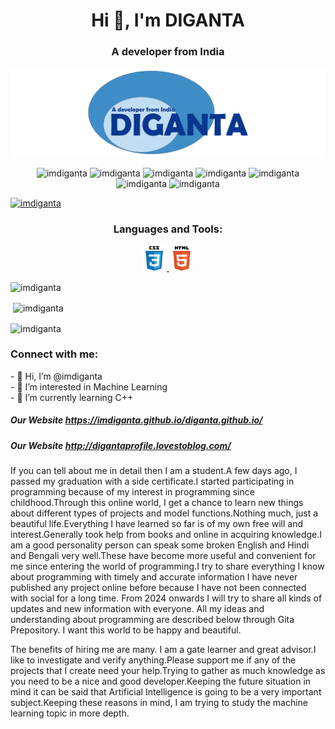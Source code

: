 
<!---
imdiganta/imdiganta is a ✨ special ✨ repository because its `README.md` (this file) appears on your GitHub profile.
You can click the Preview link to take a look at your changes.
--->
<h1 align="center">Hi 👋, I'm DIGANTA</h1>
<h3 align="center">A developer from India</h3>
<p align="center"><img src="THUMB.png" alt=""></p>

<p align="center"> 
  <img src="https://komarev.com/ghpvc/?username=imdiganta&label=Profile%20views&color=0e75b6&style=flat" alt="imdiganta" /> 
  <img src="https://komarev.com/ghpvc/?username=imdiganta&label=Post%20&color=cf7314&style=flat" alt="imdiganta" /> 
  <img src="https://komarev.com/ghpvc/?username=imdiganta&label=Post%20&color=cf7314&style=flat" alt="imdiganta" /> 
  <img src="https://komarev.com/ghpvc/?username=imdiganta&label=Post%20&color=cf7314&style=flat" alt="imdiganta" /> 
  <img src="https://komarev.com/ghpvc/?username=imdiganta&label=Post%20&color=cf7314&style=flat" alt="imdiganta" /> 
  <img src="https://komarev.com/ghpvc/?username=imdiganta&label=Post%20&color=cf7314&style=flat" alt="imdiganta" /> 
  <img src="https://komarev.com/ghpvc/?username=imdiganta&label=Post%20&color=cf7314&style=flat" alt="imdiganta" /> 
</p>

<p align="left"> <a href="https://github.com/ryo-ma/github-profile-trophy"><img src="https://github-profile-trophy.vercel.app/?username=imdiganta" alt="imdiganta" /></a> </p>


<style>
    .main-mol{
        display: flex;
    }
</style>

<h3 align="center">Languages and Tools:</h3>
<p align="center"> <a href="https://www.w3schools.com/css/" target="_blank" rel="noreferrer"> <img src="https://raw.githubusercontent.com/devicons/devicon/master/icons/css3/css3-original-wordmark.svg" alt="css3" width="40" height="40"/> </a> <a href="https://www.w3.org/html/" target="_blank" rel="noreferrer"> <img src="https://raw.githubusercontent.com/devicons/devicon/master/icons/html5/html5-original-wordmark.svg" alt="html5" width="40" height="40"/> </a> </p>

<div>
<p><img align="center" width="40%" height="100px"src="https://github-readme-stats.vercel.app/api/top-langs?username=imdiganta&show_icons=true&locale=en&layout=compact" alt="imdiganta" /></p>
<p>&nbsp;<img align="center" width="40%" height="100px" src="https://github-readme-stats.vercel.app/api?username=imdiganta&show_icons=true&locale=en" alt="imdiganta" /></p>
</div>

<p><img align="center" src="https://github-readme-streak-stats.herokuapp.com/?user=imdiganta&" alt="imdiganta" /></p>
<h3 align="left">Connect with me:</h3>
<p align="left">
  <p>
- 👋 Hi, I’m @imdiganta <br>
- 👀 I’m interested in Machine Learning<br>
- 🌱 I’m currently learning C++<br>
<!-- - 💞️ I’m looking to collaborate on <br>
- 📫 How to reach me ...<br>
- 😄 Pronouns: ...<br>
- ⚡ Fun fact: ...<br> -->
</p>
</p>
<h5>Our Website <a href="https://imdiganta.github.io/diganta.github.io/">https://imdiganta.github.io/diganta.github.io/</a></h5>
<h5>Our Website <a href="http://digantaprofile.lovestoblog.com">http://digantaprofile.lovestoblog.com/</a></h5>
<p>If you can tell about me in detail then I am a student.A few days ago, I passed my graduation with a side certificate.I started participating in programming because of my interest in programming since childhood.Through this online world, I get a chance to learn new things about different types of projects and model functions.Nothing much, just a beautiful life.Everything I have learned so far is of my own free will and interest.Generally took help from books and online in acquiring knowledge.I am a good personality person can speak some broken English and Hindi and Bengali very well.These have become more useful and convenient for me since entering the world of programming.I try to share everything I know about programming with timely and accurate information I have never published any project online before because I have not been connected with social for a long time. From 2024 onwards I will try to share all kinds of updates and new information with everyone. All my ideas and understanding about programming are described below through Gita Prepository. I want this world to be happy and beautiful.</p>
<p>The benefits of hiring me are many. I am a gate learner and great advisor.I like to investigate and verify anything.Please support me if any of the projects that I create need your help.Trying to gather as much knowledge as you need to be a nice and good developer.Keeping the future situation in mind it can be said that Artificial Intelligence is going to be a very important subject.Keeping these reasons in mind, I am trying to study the machine learning topic in more depth.</p>

